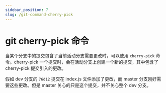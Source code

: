 ```yaml
---
sidebar_position: 7
slug: /git-command-cherry-pick
---
```


# git cherry-pick 命令



当某个分支中的提交包含了当前活动分支需要更改时，可以使用 `cherry-pick` 命令。cherry-pick 一个提交时，会在活动分支上创建一个新的提交，其中包含了 cherry-pick 提交引入的更改。

假如 dev 分支的 `76d12` 提交在 index.js 文件添加了更改，而 master 分支刚好需要这些更改。但是 master 关心的只是这个提交，并不关心整个 dev 分支。



